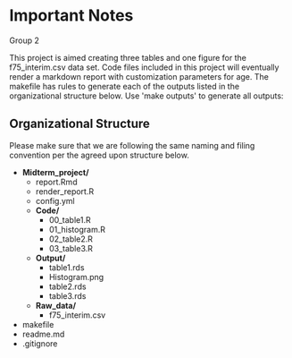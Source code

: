 Important Notes
================
Group 2

This project is aimed creating three tables and one figure for the f75_interim.csv data set.
Code files included in this project will eventually render a markdown report with customization parameters for age.
The makefile has rules to generate each of the outputs listed in the organizational structure below. Use 'make outputs' to generate all outputs:


## Organizational Structure

Please make sure that we are following the same naming and filing
convention per the agreed upon structure below.

- **Midterm_project/**
  - report.Rmd
  - render_report.R
  - config.yml
  - **Code/**
    - 00_table1.R
    - 01_histogram.R
    - 02_table2.R
    - 03_table3.R
  - **Output/**
    - table1.rds
    - Histogram.png
    - table2.rds
    - table3.rds
  - **Raw_data/**
    - f75_interim.csv
- makefile
- readme.md
- .gitignore
